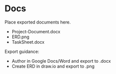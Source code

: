 ﻿# Docs

Place exported documents here.

- Project-Document.docx
- ERD.png
- TaskSheet.docx

Export guidance:
- Author in Google Docs/Word and export to .docx
- Create ERD in draw.io and export to .png
